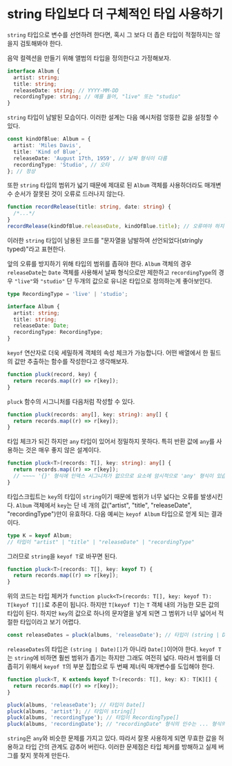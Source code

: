 # string 타입보다 더 구체적인 타입 사용하기

`string` 타입으로 변수를 선언하려 한다면, 혹시 그 보다 더 좁은 타입이 적절하지는 않을지 검토해봐야 한다.

음악 컬렉션을 만들기 위해 앨범의 타입을 정의한다고 가정해보자.

```ts
interface Album {
  artist: string;
  title: string;
  releaseDate: string; // YYYY-MM-DD
  recordingType: string; // 예를 들어, "live" 또는 "studio"
}
```

`string` 타입이 남발된 모습이다. 이러한 설계는 다음 예시처럼 엉뚱한 값을 설정할 수 있다.

```ts
const kindOfBlue: Album = {
  artist: 'Miles Davis',
  title: 'Kind of Blue',
  releaseDate: 'August 17th, 1959', // 날짜 형식이 다름
  recordingType: 'Studio', // 오타
}; // 정상
```

또한 `string` 타입의 범위가 넓기 때문에 제대로 된 `Album` 객체를 사용하더라도 매개변수 순서가 잘못된 것이 오류로 드러나지 않는다.

```ts
function recordRelease(title: string, date: string) {
  /*...*/
}
recordRelease(kindOfBlue.releaseDate, kindOfBlue.title); // 오류여야 하지만 정상
```

이러한 `string` 타입이 남용된 코드를 "문자열을 남발하여 선언되었다(stringly typed)"라고 표현한다.

앞의 오류를 방지하기 위해 타입의 범위를 좁혀야 한다. `Album` 객체의 경우 `releaseDate`는 `Date` 객체를 사용해서 날짜 형식으로만 제한하고 `recordingType`의 경우 `"live"`와 `"studio"` 단 두개의 값으로 유니온 타입으로 정의하는게 좋아보인다.

```ts
type RecordingType = 'live' | 'studio';

interface Album {
  artist: string;
  title: string;
  releaseDate: Date;
  recordingType: RecordingType;
}
```

`keyof` 연산자로 더욱 세밀하게 객체의 속성 체크가 가능합니다. 어떤 배열에서 한 필드의 값만 추출하는 함수를 작성한다고 생각해보자.

```ts
function pluck(record, key) {
  return records.map((r) => r[key]);
}
```

`pluck` 함수의 시그니처를 다음처럼 작성할 수 있다.

```ts
function pluck(records: any[], key: string): any[] {
  return records.map((r) => r[key]);
}
```

타입 체크가 되긴 하지만 `any` 타입이 있어서 정밀하지 못하다. 특히 반환 값에 `any`를 사용하는 것은 매우 좋지 않은 설계이다.

```ts
function pluck<T>(records: T[], key: string): any[] {
  return records.map((r) => r[key]);
  // ~~~~ '{}' 형식에 인덱스 시그니처가 없으므로 요소에 암시적으로 'any' 형식이 있습니다.
}
```

타입스크립트는 `key`의 타입이 `string`이기 때문에 범위가 너무 넓다는 오류를 발생시킨다. `Album` 객체에서 `key`는 단 네 개의 값("artist", "title", "releaseDate", "recordingType")만이 유효하다. 다음 예씨는 `keyof Album` 타입으로 얻게 되는 결과이다.

```ts
type K = keyof Album;
// 타입이 "artist" | "title" | "releaseDate" | "recordingType"
```

그러므로 `string`을 `keyof T`로 바꾸면 된다.

```ts
function pluck<T>(records: T[], key: keyof T) {
  return records.map((r) => r[key]);
}
```

위의 코드는 타입 체커가 `function pluck<T>(records: T[], key: keyof T): T[keyof T][]`로 추론이 됩니다. 하지만 `T[keyof T]`는 `T` 객체 내의 가능한 모든 값의 타입이 된다. 하지만 `key`의 값으로 하나의 문자열을 넣게 되면 그 범위가 너무 넓어서 적절한 타입이라고 보기 어렵다.

```ts
const releaseDates = pluck(albums, 'releaseDate'); // 타입이 (string | Date)[]
```

`releaseDates`의 타입은 `(string | Date)[]`가 아니라 `Date[]`이어야 한다. `keyof T`는 `string`에 비하면 훨씬 범위가 좁기는 하지만 그래도 여전히 넓다. 따라서 범위를 더 좁히기 위해서 `keyof T`의 부분 집합으로 두 번째 제너릭 매개변수를 도입해야 한다.

```ts
function pluck<T, K extends keyof T>(records: T[], key: K): T[K][] {
  return records.map((r) => r[key]);
}

pluck(albums, 'releaseDate'); // 타입이 Date[]
pluck(albums, 'artist'); // 타입이 string[]
pluck(albums, 'recordingType'); // 타입이 RecordingType[]
pluck(albums, 'recordingDate'); // "recordingDate" 형식의 인수는 ... 형식의 매개변수에 할당될 수 없습니다.
```

`string`은 `any`와 비슷한 문제를 가지고 있다. 따라서 잘못 사용하게 되면 무효한 값을 허용하고 타입 간의 관계도 감추어 버린다. 이러한 문제점은 타입 체커를 방해하고 실제 버그를 찾지 못하게 만든다.
